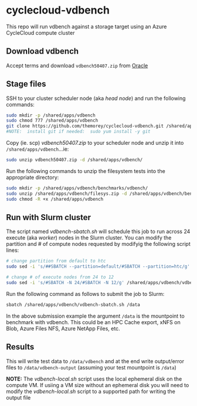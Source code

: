 # cyclecloud-vdbench
This repo will run vdbench against a storage target using an Azure CycleCloud compute cluster


## Download vdbench
Accept terms and download `vdbench50407.zip` from [Oracle](https://www.oracle.com/downloads/server-storage/vdbench-downloads.html)


## Stage files
SSH to your cluster scheduler node (aka *head node*) and run the following commands:

  ```bash
  sudo mkdir -p /shared/apps/vdbench
  sudo chmod 777 /shared/apps/vdbench
  git clone https://github.com/themorey/cyclecloud-vdbench.git /shared/apps/vdbench
  #NOTE:  install git if needed:  sudo yum install -y git
  ```

Copy (ie. scp) *vdbench50407.zip* to your scheduler node and unzip it into `/shared/apps/vdbench`...ie:

  ```bash
  sudo unzip vdbench50407.zip -d /shared/apps/vdbench/
  ```
  
Run the following commands to unzip the filesystem tests into the appropriate directory:

  ```bash
  sudo mkdir -p /shared/apps/vdbench/benchmarks/vdbench/
  sudo unzip /shared/apps/vdbench/filesys.zip -d /shared/apps/vdbench/benchmarks/vdbench/
  sudo chmod -R +x /shared/apps/vdbench
  ```

## Run with Slurm cluster

The script named *vdbench-sbatch.sh* will schedule this job to run across 24 execute (aka *worker*) nodes in the Slurm cluster.  You can modify the partition and # of compute nodes requested by modifyig the following script lines:

  ```bash
  # change partition from default to htc
  sudo sed -i 's/##SBATCH --partition=default/#SBATCH --partition=htc/g' /shared/apps/vdbench/vdbench-sbatch.sh
  
  # change # of execute nodes from 24 to 12
  sudo sed -i 's/#SBATCH -N 24/#SBATCH -N 12/g' /shared/apps/vdbench/vdbench-sbatch.sh
  ```

Run the following command as follows to submit the job to Slurm:

  ```bash
  sbatch /shared/apps/vdbench/vdbench-sbatch.sh /data
  ```
  
In the above submission example the argument `/data` is the mountpoint to benchmark with vdbench.  This could be an HPC Cache export, xNFS on Blob, Azure Files NFS, Azure NetApp Files, etc.

## Results

This will write test data to `/data/vdbench` and at the end write output/error files to `/data/vdbench-output` (assuming your test mountpoint is `/data`)

__NOTE:__  The *vdbench-local.sh* script uses the local ephemeral disk on the compute VM.  If usiing a VM size without an ephemeral disk you will need to modify the *vdbench-local.sh* script to a supported path for writing the output file
